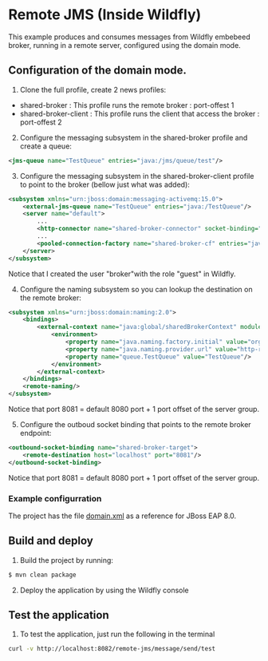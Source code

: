 # Remote JMS (Inside Wildfly)

This example produces and consumes messages from Wildfly embebeed broker, running in a remote server, configured using the domain mode. 

## Configuration of the domain mode. 

1. Clone the full profile, create 2 news profiles:
- shared-broker : This profile runs the remote broker : port-offest 1 
- shared-broker-client : This profile runs the client that access the broker : port-offest 2 

2. Configure the messaging subsystem in the shared-broker profile and create a queue: 

~~~xml
<jms-queue name="TestQueue" entries="java:/jms/queue/test"/>
~~~

3. Configure the messaging subsystem in the shared-broker-client profile to point to the broker (bellow just what was added): 

~~~xml
<subsystem xmlns="urn:jboss:domain:messaging-activemq:15.0">
    <external-jms-queue name="TestQueue" entries="java:/TestQueue"/>
    <server name="default">
        ...
        <http-connector name="shared-broker-connector" socket-binding="shared-broker-target" endpoint="http-acceptor"/>
        ...       
        <pooled-connection-factory name="shared-broker-cf" entries="java:/sharedBrokerCF" connectors="shared-broker-connector" transaction="xa" user="broker" password="broker"/>
    </server>
</subsystem>
~~~
Notice that I created the user "broker"with the role "guest" in Wildfly.

4. Configure the naming subsystem so you can lookup the destination on the remote broker:

~~~xml
<subsystem xmlns="urn:jboss:domain:naming:2.0">
    <bindings>
        <external-context name="java:global/sharedBrokerContext" module="org.apache.activemq.artemis" class="javax.naming.InitialContext">
            <environment>
                <property name="java.naming.factory.initial" value="org.wildfly.naming.client.WildFlyInitialContextFactory"/>
                <property name="java.naming.provider.url" value="http-remoting://remotehost:8081?useKQueue=false"/>
                <property name="queue.TestQueue" value="TestQueue"/>
            </environment>
        </external-context>
    </bindings>
    <remote-naming/>
</subsystem>
~~~
Notice that port 8081 = default 8080 port + 1 port offset of the server group.

5. Configure the outboud socket binding that points to the remote broker endpoint:

~~~xml
<outbound-socket-binding name="shared-broker-target">
    <remote-destination host="localhost" port="8081"/>
</outbound-socket-binding>
~~~
Notice that port 8081 = default 8080 port + 1 port offset of the server group.

### Example configurration

The project has the file [domain.xml](configuration/domain.xml) as a reference for JBoss EAP 8.0.

## Build and deploy

1. Build the project by running:

~~~sh
$ mvn clean package
~~~

2. Deploy the application by using the Wildfly console

## Test the application

1. To test the application, just run the following in the terminal

~~~sh
curl -v http://localhost:8082/remote-jms/message/send/test
~~~ 